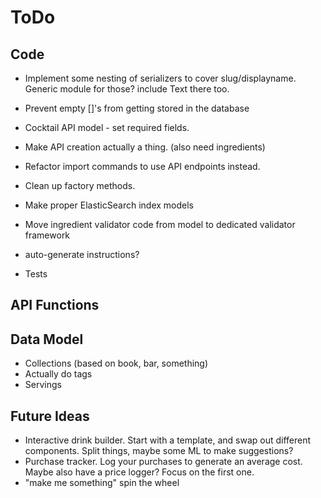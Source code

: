 ToDo
====

Code
----
* Implement some nesting of serializers to cover slug/displayname. Generic module for those? include Text there too.
* Prevent empty []'s from getting stored in the database
* Cocktail API model - set required fields.
* Make API creation actually a thing. (also need ingredients)
* Refactor import commands to use API endpoints instead.
* Clean up factory methods.

* Make proper ElasticSearch index models
* Move ingredient validator code from model to dedicated validator framework
* auto-generate instructions?
* Tests 

API Functions
-------------


Data Model
----------
* Collections (based on book, bar, something)
* Actually do tags
* Servings

Future Ideas
------------
* Interactive drink builder. Start with a template, and swap out different
  components. Split things, maybe some ML to make suggestions?
* Purchase tracker. Log your purchases to generate an average cost. Maybe
  also have a price logger? Focus on the first one.
* "make me something" spin the wheel
